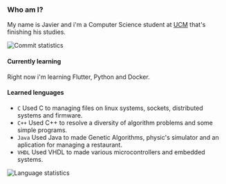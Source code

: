 
### Who am I?
My name is Javier and i'm a Computer Science student at [UCM](https://informatica.ucm.es/) that's finishing his studies.

<p>
  <img src="https://github-readme-stats.vercel.app/api?username=Jorbis21&hide=&include_all_commits=true&count_private=true&hide_title=true&hide_border=true&theme=tokyonight&show_icons=true" alt="Commit statistics">
</p>

#### Currently learning
Right now i'm learning Flutter, Python and Docker.

#### Learned lenguages
- `C` Used C to managing files on linux systems, sockets, distributed systems and firmware.
- `C++` Used C++ to resolve a diversity of algorithm problems and some simple programs. 
- `Java` Used Java to made Genetic Algorithms, physic's simulator and an aplication for managing a restaurant.
- `VHDL` Used VHDL to made various microcontrollers and embedded systems.


<p>
  <img src="https://github-readme-stats.vercel.app/api/top-langs/?username=Jorbis21&hide_border=true&theme=tokyonight&layout=donut" alt="Language statistics" />
</p>
